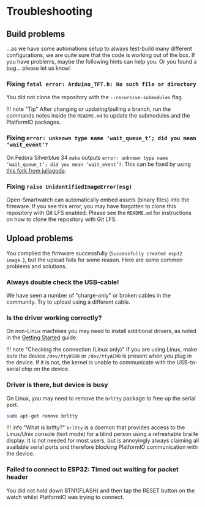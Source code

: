 # Troubleshooting

## Build problems
...as we have some automations setup to always test-build many different configurations, we are quite sure that the code is working out of the box. If you have problems, maybe the following hints can help you. Or you found a bug... please let us know!

### Fixing `fatal error: Arduino_TFT.h: No such file or directory`

You did not clone the repository with the `--recursive-submodules` flag.

!!! note "Tip"
    After changing or updating/pulling a branch, run the commands notes inside the `README.md` to update the submodules and the PlatformIO packages.

### Fixing `error: unknown type name ‘wait_queue_t’; did you mean ‘wait_event’?`

On Fedora Silverblue 34 `make` outputs `error: unknown type name ‘wait_queue_t’; did you mean ‘wait_event’?`.
This can be fixed by using [this fork from juliagoda](https://github.com/juliagoda/CH341SER).

### Fixing `raise UnidentifiedImageError(msg)`

Open-Smartwatch can automatically embed assets (binary files) into the firmware. If you see this error, you may have forgotten to clone this repository with Git LFS enabled. Please see the `README.md` for instructions on how to clone the repository with Git LFS.

## Upload problems
You compiled the firmware successfully (`Successfully created esp32 image.`), but the upload fails for some reason. Here are some common problems and solutions.

### Always double check the USB-cable!

We have seen a number of "charge-only" or broken cables in the community. Try to upload using a different cable.

### Is the driver working correctly?

On non-Linux machines you may need to install additional drivers, as noted in the [Getting Started](getting_started.md) guide.

!!! note "Checking the connection (Linux only)"
    If you are using Linux, make sure the device `/dev/ttyUSB0` or `/dev/ttyACM0` is present when you plug in the device. If it is not, the kernel is unable to communicate with the USB-to-serial chip on the device.

### Driver is there, but device is busy

On Linux, you may need to remove the `brltty` package to free up the serial port.

```bash
sudo apt-get remove brltty
```

!!! info "What is brltty?"
    `brltty` is a daemon that provides access to the Linux/Unix console (text mode) for a blind person using a refreshable braille display. It is not needed for most users, but is annoyingly always claiming all available serial ports and therefore blocking PlatformIO communication with the device.

### Failed to connect to ESP32: Timed out waiting for packet header

You did not hold down BTN1(FLASH) and then tap the RESET button on the watch whilst PlatformIO was trying to connect.
